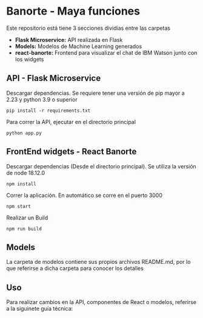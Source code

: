 # Banorte - Maya funciones
Este repositorio está tiene 3 secciones dividias entre las carpetas
* **Flask Microservice:** API realizada en Flask
* **Models:** Modelos de Machine Learning generados
* **react-banorte:** Frontend para visualizar el chat de IBM Watson junto con los widgets

## API - Flask Microservice
Descargar dependencias. Se requiere tener una versión de pip mayor a 2.23 y python 3.9 o superior
```
pip install -r requirements.txt
```

Para correr la API, ejecutar en el directorio principal
```
python app.py
```

## FrontEnd widgets - React Banorte
Descargar dependencias (Desde el directorio principal). Se utiliza la versión de node 18.12.0
```
npm install
```

Correr la aplicación. En automático se corre en el puerto 3000
```
npm start
```

Realizar un Build
```
npm run build
```

## Models
La carpeta de modelos contiene sus propios archivos README.md, por lo que referirse a dicha carpeta para conocer los detalles

## Uso 
Para realizar cambios en la API, componentes de React o modelos, referirse a la siguinete guía técnica:
